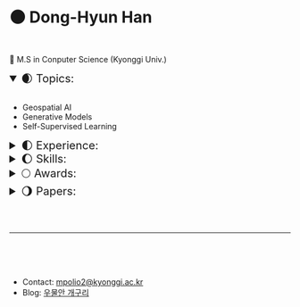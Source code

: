 # 🌑 Dong-Hyun Han 

<br>

🌟 M.S in Conputer Science (Kyonggi Univ.)
<br>

<details open>
    <summary style="font-size: 20px">🌒 Topics:</summary>
<br>  

- Geospatial AI
- Generative Models
- Self-Supervised Learning

</details>

<details>
    <summary style="font-size: 20px">🌓 Experience:</summary>
<br>

- <img height=13 src="image/KGU.svg"> &nbsp; &nbsp; &nbsp; &nbsp; &nbsp; &nbsp; &nbsp; &nbsp; &nbsp; &nbsp; B.S, Computer Engineering, Kyonggi University (KGU) (Mar. 2017 - Feb. 2023)  
- <img height=13 src="image/etri.svg"> 한국전자통신연구원 (ETRI) Research Trainee (Jul. 2022 - Aug. 2022)  
- <img height=13 src="image/KGU.svg"> &nbsp; &nbsp; &nbsp; &nbsp; &nbsp; &nbsp; &nbsp; &nbsp; &nbsp; &nbsp; M.S, Computer Science, Kyonggi University (KGU) (Mar. 2023 - )  
</details>  

<details>
    <summary style="font-size: 20px">🌔 Skills: </summary>
<br>
&nbsp;
<code><img height="30" src="image/python.png"></code>
<code><img height="30" src="image/java.png" alt="java"></code>
<code><img height="30" src="image/C.png" alt="C"></code>
<code><img height="30" src="image/sql.png" alt="sql"></code>
<code><img height="30" src="image/Cisco.png" alt="Cisco"></code>
<code><img height="30" src="image/Anaconda.png" alt="Anaconda"></code>
<code><img height="30" src="image/git.png" alt="git"></code>
<code><img height="30" src="image/Android.png" alt="Android"></code>
<code><img height="30" src="image/scikitlearn.png" alt="scikitlearn"></code>
<code><img height="30" src="image/pytorch.png" alt="pytorch"></code>
<code><img height="30" src="image/OpenCV.png" alt="OpenCV"></code>
<code><img height="30" src="image/Tensorflow.png" alt="Tensorflow"></code>
<code><img height="30" src="image/pytorch_lightning.png" alt="Pytorch Lightning"></code>

</details>

<details>
    <summary style="font-size: 20px">🌕 Awards:</summary>
<br>

|<center><img src="image/Rewards/2017_교내_프로그래밍_경진대회_우수상.png" width="80px"></center>|<center><img src="image/Rewards/2021_교내_SW상상기업_프로그램_경진대회_우수사업계획서상.png" width="80px"></center>|<center><img src="image/Rewards/2021_교내_SW상상기업_프로그램_경진대회_장려상.png" width="80px"></center>|<center>-</center>|  
|:---:|:---:|:---:|:---:|
|<center style="font-size:10px; width:180px; font-weight:bold">교내<br>프로그래밍 경진대회 <br>🏅 우수상 (Jun. 2017)</center>|<center style="font-size:10px; width:180px; font-weight:bold">교내<br>SW상상기업 프로그램경진대회<br>🏅 우수사업계획서상 (Nov. 2021)</center>|<center style="font-size:10px; width:180px; font-weight:bold">교내<br>SW상상기업 로그램경진대회<br>🏅 장려상 (Nov. 2021)</center>|<center style="font-size:10px; width:180px; font-weight:bold">-</center>|

<br><br>

|<center><img src="image/Rewards/2021_캡스톤_디자인_및_아이디어_해커톤_금상.png" width="80px"></center>|<center><img src="image/Rewards/2021_공개_SW_개발자대회_은상.png" width="80px"></center>|<center><img src="image/Rewards/2021_Healthhub_Datathon_우승.png" width="80px"></center>|<center><img src="image/Rewards/2022_대학생_논문경진대회_동상.JPG" width="80px"></center>|  
|:---:|:---:|:---:|:---:|
|<center style="font-size:10px; width:180px; font-weight:bold">한국인터넷정보학회<br>캡스톤 디자인 및 아이디어 해커톤<br>🏅 금상 (Oct. 2021)</center>|<center style="font-size:10px; width:180px; font-weight:bold">과학기술정보통신부<br>공개 SW 개발자대회<br>🏅 은상 (Nov. 2021)</center>|<center style="font-size:10px; width:180px; font-weight:bold">(주) HealthHub<br>2021 Healthhub DataThon<br>🏅 우승 (Dec. 2021)</center>|<center style="font-size:10px; width:180px; font-weight:bold">한국정보기술학회(KIIT)<br>대학생 논문 경진대회<br>🏅 동상 (Jun. 2022)</center>|

|<center><img src="image/Rewards/2023_디지털병리_AI_해커톤_장려상.png" width="80px"></center>|<center>-</center>|<center>-</center>|<center>-</center>|  
|:---:|:---:|:---:|:---:|
|<center style="font-size:10px; width:180px; font-weight:bold">가톨릭대학교 정보융합진흥원<br>2023 디지털 병리 AI 해커톤<br>🏅 장려상 (Oct. 2023)</center>|<center style="font-size:10px; width:180px; font-weight:bold">-</center>|<center style="font-size:10px; width:180px; font-weight:bold">-</center>|<center style="font-size:10px; width:180px; font-weight:bold">-</center>|

<br>

</details>
<details>
    <summary style="font-size: 20px">🌖 Papers:</summary>
<br>  

<p style="font-size:20px">Domestic Publications</p>

- 한국인터넷정보학회, 심층 신경망을 이용한 GP 기반 소아 골연령 측정 (한동현, 문기렴, 이병대) (Oct. 2021)  
- 한국정보기술학회, 세포 계수 측정을 위한 딥러닝 기반 객체탐지 시스템 연구 개발 (한동현, 김민종, 김태강, 박준후, 조수빈, 김상진) (Jun. 2022)  
- 한국통신학회, 인간 자세 추정을 위한 경량화 딥러닝 알고리즘 개발 (노원준, 문기렴, 한동현, 이병대) (Feb. 2023)  
- 한국인터넷정보학회, 그림자 제거를 위한 깊은 그림자 특징 개선 네트워크 (한동현, 이병대) (Mar. 2023)  
- 한국인터넷정보학회, 평발 진단을 위한 딥러닝 기반 방사선적 지표 자동 측정 시스템 (노원준, 문기렴, 한동현, 이병대) (Sep. 2023)  

</details>

<br><br>

---

<br><br><br>

- Contact: mpolio2@kyonggi.ac.kr  
- Blog: [우물안 개구리](https://donghyun99.tistory.com/16)  